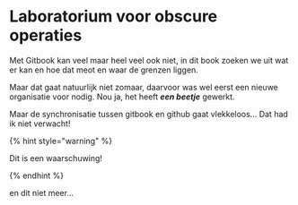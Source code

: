 # Laboratorium voor obscure operaties

Met Gitbook kan veel maar heel veel ook niet, in dit book zoeken we uit wat er kan en hoe dat meot en waar de grenzen liggen.

Maar dat gaat natuurlijk niet zomaar, daarvoor was wel eerst een nieuwe organisatie voor nodig. Nou ja, het heeft _**een beetje**_ gewerkt.

Maar de synchronisatie tussen gitbook en github gaat vlekkeloos... Dat had ik niet verwacht!

\{% hint style="warning" %\}

Dit is een waarschuwing!

\{% endhint %\}

en dit niet meer...
